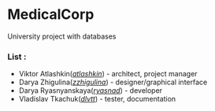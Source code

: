 # MedicalCorp
University project with databases

### List :
* Viktor Atlashkin(*[atlashkin](https://github.com/Atlashkin)*) - architect, project manager
* Darya Zhigulina(*[zzhigulina](https://github.com/zzhigulina)*) - designer/graphical interface
* Darya Ryasnyanskaya(*[ryasnad](https://github.com/ryasnad)*) - developer
* Vladislav Tkachuk(*[dlvtt](https://github.com/dlvtt)*) - tester, documentation

